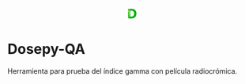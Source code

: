 <h3 align="center">
  <img src="https://github.com/LuisOlivaresJ/Dosepy-QA/blob/master/Logo_Dosepy.png" alt="fastlane Logo" height="22" width="22"/>
</h3>


# Dosepy-QA
Herramienta para prueba del índice gamma con película radiocrómica.
